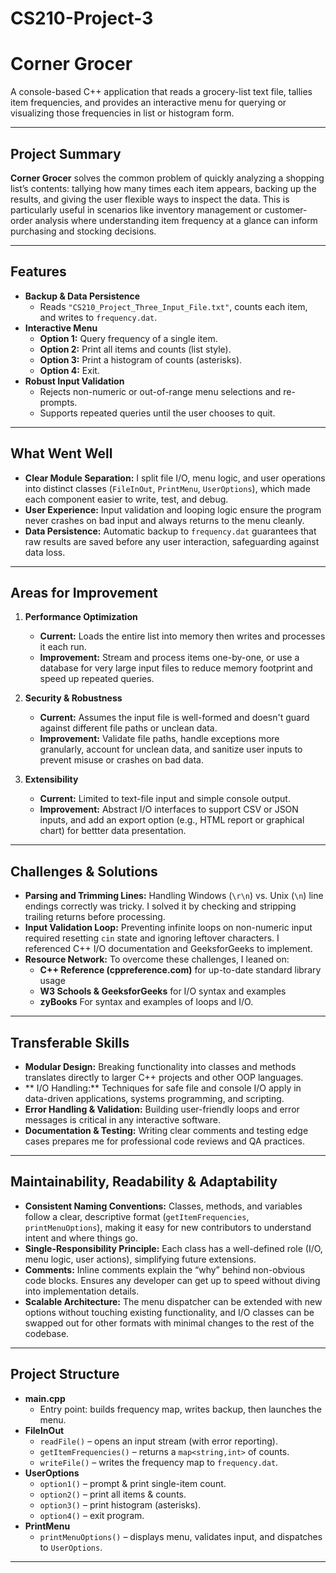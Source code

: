 # CS210-Project-3

# Corner Grocer

A console-based C++ application that reads a grocery-list text file, tallies item frequencies, and provides an interactive menu for querying or visualizing those frequencies in list or histogram form.

---

## Project Summary
**Corner Grocer** solves the common problem of quickly analyzing a shopping list’s contents: tallying how many times each item appears, backing up the results, and giving the user flexible ways to inspect the data. This is particularly useful in scenarios like inventory management or customer‐order analysis where understanding item frequency at a glance can inform purchasing and stocking decisions.

---

## Features

- **Backup & Data Persistence**  
  - Reads `"CS210_Project_Three_Input_File.txt"`, counts each item, and writes to `frequency.dat`.  
- **Interactive Menu**  
  - **Option 1:** Query frequency of a single item.  
  - **Option 2:** Print all items and counts (list style).  
  - **Option 3:** Print a histogram of counts (asterisks).  
  - **Option 4:** Exit.  
- **Robust Input Validation**  
  - Rejects non-numeric or out-of-range menu selections and re-prompts.  
  - Supports repeated queries until the user chooses to quit. 

---

## What Went Well

- **Clear Module Separation:** I split file I/O, menu logic, and user operations into distinct classes (`FileInOut`, `PrintMenu`, `UserOptions`), which made each component easier to write, test, and debug.
- **User Experience:** Input validation and looping logic ensure the program never crashes on bad input and always returns to the menu cleanly.
- **Data Persistence:** Automatic backup to `frequency.dat` guarantees that raw results are saved before any user interaction, safeguarding against data loss.

---

## Areas for Improvement

1. **Performance Optimization**  
   - **Current:** Loads the entire list into memory then writes and processes it each run.  
   - **Improvement:** Stream and process items one-by-one, or use a database for very large input files to reduce memory footprint and speed up repeated queries.

2. **Security & Robustness**  
   - **Current:** Assumes the input file is well-formed and doesn't guard against different file paths or unclean data.  
   - **Improvement:** Validate file paths, handle exceptions more granularly, account for unclean data, and sanitize user inputs to prevent misuse or crashes on bad data.

3. **Extensibility**  
   - **Current:** Limited to text-file input and simple console output.  
   - **Improvement:** Abstract I/O interfaces to support CSV or JSON inputs, and add an export option (e.g., HTML report or graphical chart) for bettter data presentation.

---

## Challenges & Solutions

- **Parsing and Trimming Lines:** Handling Windows (`\r\n`) vs. Unix (`\n`) line endings correctly was tricky. I solved it by checking and stripping trailing returns before processing.
- **Input Validation Loop:** Preventing infinite loops on non-numeric input required resetting `cin` state and ignoring leftover characters. I referenced C++ I/O documentation and GeeksforGeeks to implement.
- **Resource Network:** To overcome these challenges, I leaned on:
  - **C++ Reference (cppreference.com)** for up-to-date standard library usage  
  - **W3 Schools & GeeksforGeeks** for I/O syntax and examples
  - **zyBooks** For syntax and examples of loops and I/O. 

---

## Transferable Skills

- **Modular Design:** Breaking functionality into classes and methods translates directly to larger C++ projects and other OOP languages.
- ** I/O Handling:** Techniques for safe file and console I/O apply in data-driven applications, systems programming, and scripting.
- **Error Handling & Validation:** Building user-friendly loops and error messages is critical in any interactive software.
- **Documentation & Testing:** Writing clear comments and testing edge cases prepares me for professional code reviews and QA practices.

---

## Maintainability, Readability & Adaptability

- **Consistent Naming Conventions:** Classes, methods, and variables follow a clear, descriptive format (`getItemFrequencies`, `printMenuOptions`), making it easy for new contributors to understand intent and where things go.
- **Single-Responsibility Principle:** Each class has a well-defined role (I/O, menu logic, user actions), simplifying future extensions.
- **Comments:** Inline comments explain the “why” behind non-obvious code blocks. Ensures any developer can get up to speed without diving into implementation details.
- **Scalable Architecture:** The menu dispatcher can be extended with new options without touching existing functionality, and I/O classes can be swapped out for other formats with minimal changes to the rest of the codebase.

---

## Project Structure

- **main.cpp**  
  - Entry point: builds frequency map, writes backup, then launches the menu.  
- **FileInOut**  
  - `readFile()` – opens an input stream (with error reporting).  
  - `getItemFrequencies()` – returns a `map<string,int>` of counts.  
  - `writeFile()` – writes the frequency map to `frequency.dat`.  
- **UserOptions**  
  - `option1()` – prompt & print single-item count.  
  - `option2()` – print all items & counts.  
  - `option3()` – print histogram (asterisks).  
  - `option4()` – exit program.  
- **PrintMenu**  
  - `printMenuOptions()` – displays menu, validates input, and dispatches to `UserOptions`.

---
